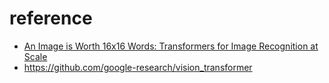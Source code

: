 # reference
- [An Image is Worth 16x16 Words: Transformers for Image Recognition at Scale](https://arxiv.org/abs/2010.11929)
- https://github.com/google-research/vision_transformer